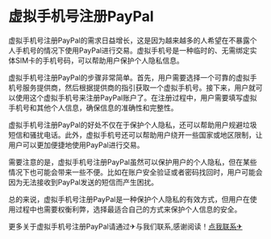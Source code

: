 # 虚拟手机号注册PayPal

虚拟手机号注册PayPal的需求日益增长，这是因为越来越多的人希望在不暴露个人手机号的情况下使用PayPal进行交易。虚拟手机号是一种临时的、无需绑定实体SIM卡的手机号码，可以帮助用户保护个人隐私信息。

虚拟手机号注册PayPal的步骤非常简单。首先，用户需要选择一个可靠的虚拟手机号服务提供商，然后根据提供商的指引获取一个虚拟手机号。接下来，用户就可以使用这个虚拟手机号来注册PayPal账户了。在注册过程中，用户需要填写虚拟手机号和其他个人信息，确保信息的准确性和完整性。

虚拟手机号注册PayPal的好处不仅在于保护个人隐私，还可以帮助用户规避垃圾短信和骚扰电话。此外，虚拟手机号还可以帮助用户绕开一些国家或地区限制，让用户可以更加便捷地使用PayPal进行交易。

需要注意的是，虚拟手机号注册PayPal虽然可以保护用户的个人隐私，但在某些情况下也可能会带来一些不便。比如在账户安全验证或者密码找回时，用户可能会因为无法接收到PayPal发送的短信而产生困扰。

总的来说，虚拟手机号注册PayPal是一种保护个人隐私的有效方式，但用户在使用过程中也需要权衡利弊，选择最适合自己的方式来保护个人信息的安全。

更多关于虚拟手机号注册PayPal请通过✈与我们联系,感谢阅读！[点我联系✈](https://mail.G208.com)